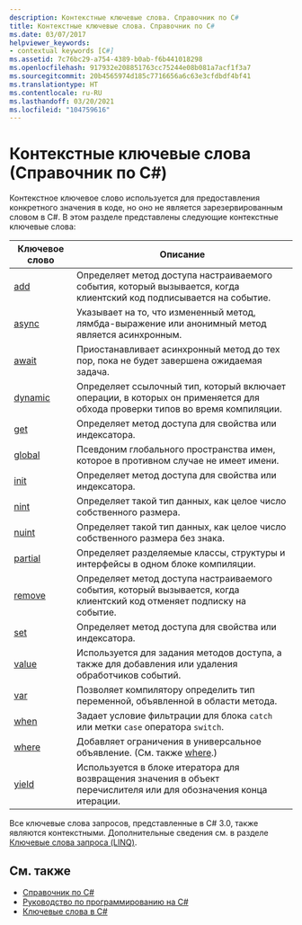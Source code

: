 ```yaml
---
description: Контекстные ключевые слова. Справочник по C#
title: Контекстные ключевые слова. Справочник по C#
ms.date: 03/07/2017
helpviewer_keywords:
- contextual keywords [C#]
ms.assetid: 7c76bc29-a754-4389-b0ab-f6b441018298
ms.openlocfilehash: 917932e208851763cc75244e08b081a7acf1f3a7
ms.sourcegitcommit: 20b4565974d185c7716656a6c63e3cfdbdf4bf41
ms.translationtype: HT
ms.contentlocale: ru-RU
ms.lasthandoff: 03/20/2021
ms.locfileid: "104759616"
---
```

# <a name="contextual-keywords-c-reference"></a>Контекстные ключевые слова (Справочник по C#)

Контекстное ключевое слово используется для предоставления конкретного значения в коде, но оно не является зарезервированным словом в C#. В этом разделе представлены следующие контекстные ключевые слова:  
  
|Ключевое слово|Описание|  
|-------------|-----------------|  
|[add](./add.md)|Определяет метод доступа настраиваемого события, который вызывается, когда клиентский код подписывается на событие.|  
|[async](./async.md)|Указывает на то, что измененный метод, лямбда-выражение или анонимный метод является асинхронным.|  
|[await](../operators/await.md)|Приостанавливает асинхронный метод до тех пор, пока не будет завершена ожидаемая задача.|  
|[dynamic](../builtin-types/reference-types.md)|Определяет ссылочный тип, который включает операции, в которых он применяется для обхода проверки типов во время компиляции.|  
|[get](./get.md)|Определяет метод доступа для свойства или индексатора.|  
|[global](../operators/namespace-alias-qualifier.md)|Псевдоним глобального пространства имен, которое в противном случае не имеет имени.|  
|[init](./init.md)|Определяет метод доступа для свойства или индексатора.|  
|[nint](../builtin-types/nint-nuint.md)|Определяет такой тип данных, как целое число собственного размера.|  
|[nuint](../builtin-types/nint-nuint.md)|Определяет такой тип данных, как целое число собственного размера без знака.|  
|[partial](./partial-type.md)|Определяет разделяемые классы, структуры и интерфейсы в одном блоке компиляции.|  
|[remove](./remove.md)|Определяет метод доступа настраиваемого события, который вызывается, когда клиентский код отменяет подписку на событие.|  
|[set](./set.md)|Определяет метод доступа для свойства или индексатора.|  
|[value](./value.md)|Используется для задания методов доступа, а также для добавления или удаления обработчиков событий.|  
|[var](./var.md)|Позволяет компилятору определить тип переменной, объявленной в области метода.|  
|[when](when.md)|Задает условие фильтрации для блока `catch` или метки `case` оператора `switch`.|
|[where](./where-generic-type-constraint.md)|Добавляет ограничения в универсальное объявление. (См. также [where](./where-clause.md).)|  
|[yield](./yield.md)|Используется в блоке итератора для возвращения значения в объект перечислителя или для обозначения конца итерации.|  
  
 Все ключевые слова запросов, представленные в C# 3.0, также являются контекстными. Дополнительные сведения см. в разделе [Ключевые слова запроса (LINQ)](./query-keywords.md).  
  
## <a name="see-also"></a>См. также

- [Справочник по C#](../index.md)
- [Руководство по программированию на C#](../../programming-guide/index.md)
- [Ключевые слова в C#](./index.md)
